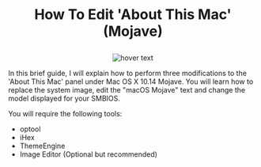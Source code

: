 # <p align='center'>How To Edit 'About This Mac' (Mojave)</p>

<p align="center">
  <img src="https://i.imgur.com/Rx0YkPp.png" title="hover text">
</p>

In this brief guide, I will explain how to perform three modifications to the 'About This Mac' panel under Mac OS X 10.14 Mojave.  You will learn how to replace the system image, edit the "macOS Mojave" text and change the model displayed for your SMBIOS.

You will require the following tools:
- optool
- iHex
- ThemeEngine
- Image Editor (Optional but recommended)
